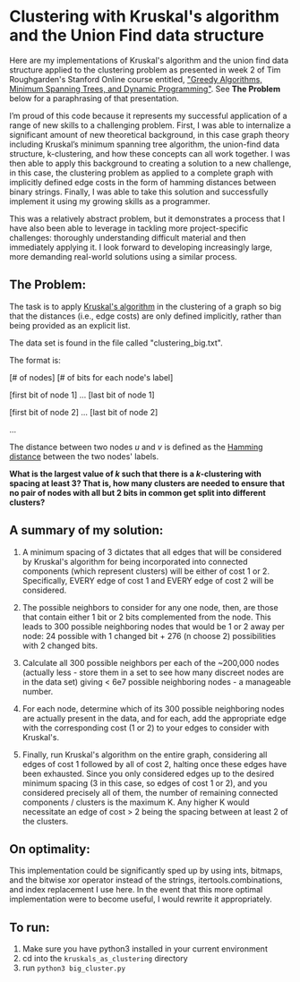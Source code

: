 # Clustering with Kruskal's algorithm and the Union Find data structure
Here are my implementations of Kruskal's algorithm and the union find data structure applied to the clustering problem as presented in week 2 of Tim Roughgarden's Stanford Online course entitled, ["Greedy Algorithms, Minimum Spanning Trees, and Dynamic Programming"](https://www.coursera.org/learn/algorithms-greedy/exam/bBxNY/programming-assignment-2). See **The Problem** below for a paraphrasing of that presentation.

I’m proud of this code because it represents
my successful application of a range of new skills to a challenging problem.
First, I was able to internalize a significant amount of new theoretical
background, in this case graph theory including Kruskal’s minimum spanning tree
algorithm, the union-find data structure, k-clustering, and how these concepts
can all work together. I was then able to apply this background to creating a
solution to a new challenge, in this case, the clustering problem as applied to
a complete graph with implicitly defined edge costs in the form of hamming
distances between binary strings. Finally, I was able to take this solution and
successfully implement it using my growing skills as a programmer.

This was a relatively abstract problem, but it
demonstrates a process that I have also been able to leverage in tackling more
project-specific challenges: thoroughly understanding difficult material and
then immediately applying it. I look forward to developing increasingly large,
more demanding real-world solutions using a similar process.

## The Problem:

The task is to apply [Kruskal's algorithm](https://en.wikipedia.org/wiki/Kruskal%27s_algorithm) in the clustering of a graph so big that the distances (i.e., edge costs) are only defined implicitly, rather than being provided as an explicit list.

The data set is found in the file called "clustering_big.txt".

The format is:

[# of nodes] [# of bits for each node's label]

[first bit of node 1] ... [last bit of node 1]

[first bit of node 2] ... [last bit of node 2]

...

The distance between two nodes *u* and *v* is defined as the [Hamming distance](https://en.wikipedia.org/wiki/Hamming_distance) between the two nodes' labels.

**What is the largest value of *k* such that there is a *k*-clustering with spacing at least 3?  That is, how many clusters are needed to ensure that no pair of nodes with all but 2 bits in common get split into different clusters?**

## A summary of my solution:
1. A minimum spacing of 3 dictates that all edges that will be considered by Kruskal's algorithm for being incorporated into connected components (which represent clusters) will be either of cost 1 or 2. Specifically, EVERY edge of cost 1 and EVERY edge of cost 2 will be considered.

1. The possible neighbors to consider for any one node, then, are those that contain either 1 bit or 2 bits complemented from the node. This leads to 300 possible neighboring nodes that would be 1 or 2 away per node: 24 possible with 1 changed bit + 276 (n choose 2) possibilities with 2 changed bits.

1. Calculate all 300 possible neighbors per each of the ~200,000 nodes (actually less - store them in a set to see how many discreet nodes are in the data set) giving < 6e7 possible neighboring nodes - a manageable number.

1. For each node, determine which of its 300 possible neighboring nodes are actually present in the data, and for each, add the appropriate edge with the corresponding cost (1 or 2) to your edges to consider with Kruskal's.

1. Finally, run Kruskal's algorithm on the entire graph, considering all edges of cost 1 followed by all of cost 2, halting once these edges have been exhausted. Since you only considered edges up to the desired minimum spacing (3 in this case, so edges of cost 1 or 2), and you considered precisely all of them, the number of remaining connected components / clusters is the maximum K. Any higher K would necessitate an edge of cost > 2 being the spacing between at least 2 of the clusters.


## On optimality:
This implementation could be significantly sped up by using ints, bitmaps, and the bitwise xor operator instead
of the strings, itertools.combinations, and index replacement I use here. In the event that this more optimal implementation were to become useful, I would rewrite it appropriately.

## To run: ##
1. Make sure you have python3 installed in your current environment
2. cd into the `kruskals_as_clustering` directory
3. run `python3 big_cluster.py`
